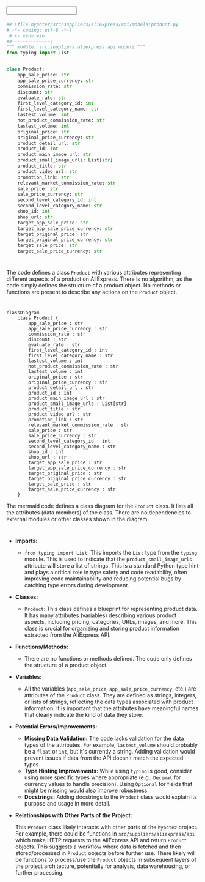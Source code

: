 # <input code>

```python
## \file hypotez/src/suppliers/aliexpress/api/models/product.py
# -*- coding: utf-8 -*-\
 # <- venv win
## ~~~~~~~~~~~~~\
""" module: src.suppliers.aliexpress.api.models """
from typing import List


class Product:
    app_sale_price: str
    app_sale_price_currency: str
    commission_rate: str
    discount: str
    evaluate_rate: str
    first_level_category_id: int
    first_level_category_name: str
    lastest_volume: int
    hot_product_commission_rate: str
    lastest_volume: int
    original_price: str
    original_price_currency: str
    product_detail_url: str
    product_id: int
    product_main_image_url: str
    product_small_image_urls: List[str]
    product_title: str
    product_video_url: str
    promotion_link: str
    relevant_market_commission_rate: str
    sale_price: str
    sale_price_currency: str
    second_level_category_id: int
    second_level_category_name: str
    shop_id: int
    shop_url: str
    target_app_sale_price: str
    target_app_sale_price_currency: str
    target_original_price: str
    target_original_price_currency: str
    target_sale_price: str
    target_sale_price_currency: str

```

# <algorithm>

The code defines a class `Product` with various attributes representing different aspects of a product on AliExpress.  There is no algorithm, as the code simply defines the structure of a product object.  No methods or functions are present to describe any actions on the `Product` object.


# <mermaid>

```mermaid
classDiagram
    class Product {
        app_sale_price : str
        app_sale_price_currency : str
        commission_rate : str
        discount : str
        evaluate_rate : str
        first_level_category_id : int
        first_level_category_name : str
        lastest_volume : int
        hot_product_commission_rate : str
        lastest_volume : int
        original_price : str
        original_price_currency : str
        product_detail_url : str
        product_id : int
        product_main_image_url : str
        product_small_image_urls : List[str]
        product_title : str
        product_video_url : str
        promotion_link : str
        relevant_market_commission_rate : str
        sale_price : str
        sale_price_currency : str
        second_level_category_id : int
        second_level_category_name : str
        shop_id : int
        shop_url : str
        target_app_sale_price : str
        target_app_sale_price_currency : str
        target_original_price : str
        target_original_price_currency : str
        target_sale_price : str
        target_sale_price_currency : str
    }
```

The mermaid code defines a class diagram for the `Product` class.  It lists all the attributes (data members) of the class.  There are no dependencies to external modules or other classes shown in the diagram.


# <explanation>

- **Imports:**
    - `from typing import List`: This imports the `List` type from the `typing` module.  This is used to indicate that the `product_small_image_urls` attribute will store a list of strings.  This is a standard Python type hint and plays a critical role in type safety and code readability, often improving code maintainability and reducing potential bugs by catching type errors during development.

- **Classes:**
    - `Product`: This class defines a blueprint for representing product data.  It has many attributes (variables) describing various product aspects, including pricing, categories, URLs, images, and more.  This class is crucial for organizing and storing product information extracted from the AliExpress API.

- **Functions/Methods:**
    - There are no functions or methods defined.  The code only defines the structure of a product object.

- **Variables:**
    - All the variables (`app_sale_price`, `app_sale_price_currency`, etc.) are attributes of the `Product` class.  They are defined as strings, integers, or lists of strings, reflecting the data types associated with product information.  It is important that the attributes have meaningful names that clearly indicate the kind of data they store.


- **Potential Errors/Improvements:**
    - **Missing Data Validation:** The code lacks validation for the data types of the attributes.  For example, `lastest_volume` should probably be a `float` or `int`, but it's currently a string.  Adding validation would prevent issues if data from the API doesn't match the expected types.
    - **Type Hinting Improvements:**  While using `typing` is good,  consider using more specific types where appropriate (e.g., `Decimal` for currency values to handle precision).  Using `Optional` for fields that might be missing would also improve robustness.
    - **Docstrings:** Adding docstrings to the `Product` class would explain its purpose and usage in more detail.

- **Relationships with Other Parts of the Project:**

    This `Product` class likely interacts with other parts of the `hypotez` project.  For example, there could be functions in `src/suppliers/aliexpress/api` which make HTTP requests to the AliExpress API and return `Product` objects. This suggests a workflow where data is fetched and then stored/processed in `Product` objects before further use.  There likely will be functions to process/use the `Product` objects in subsequent layers of the project architecture, potentially for analysis, data warehousing, or further processing.